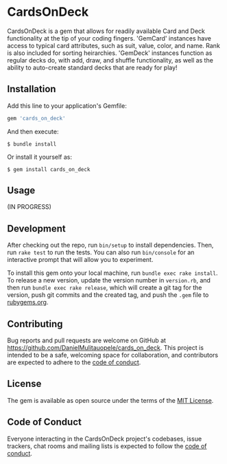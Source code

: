 # CardsOnDeck

CardsOnDeck is a gem that allows for readily available Card and Deck functionality at the tip of your coding fingers. 'GemCard' instances have access to typical card attributes, such as suit, value, color, and name. Rank is also included for sorting heirarchies. 'GemDeck' instances function as regular decks do, with add, draw, and shuffle functionality, as well as the ability to auto-create standard decks that are ready for play!

## Installation

Add this line to your application's Gemfile:

```ruby
gem 'cards_on_deck'
```

And then execute:

    $ bundle install

Or install it yourself as:

    $ gem install cards_on_deck

## Usage

(IN PROGRESS)

## Development

After checking out the repo, run `bin/setup` to install dependencies. Then, run `rake test` to run the tests. You can also run `bin/console` for an interactive prompt that will allow you to experiment.

To install this gem onto your local machine, run `bundle exec rake install`. To release a new version, update the version number in `version.rb`, and then run `bundle exec rake release`, which will create a git tag for the version, push git commits and the created tag, and push the `.gem` file to [rubygems.org](https://rubygems.org).

## Contributing

Bug reports and pull requests are welcome on GitHub at https://github.com/DanielMulitauopele/cards_on_deck. This project is intended to be a safe, welcoming space for collaboration, and contributors are expected to adhere to the [code of conduct](https://github.com/DanielMulitauopele/cards_on_deck/blob/master/CODE_OF_CONDUCT.md).

## License

The gem is available as open source under the terms of the [MIT License](https://opensource.org/licenses/MIT).

## Code of Conduct

Everyone interacting in the CardsOnDeck project's codebases, issue trackers, chat rooms and mailing lists is expected to follow the [code of conduct](https://github.com/DanielMulitauopele/cards_on_deck/blob/master/CODE_OF_CONDUCT.md).
